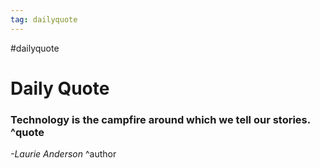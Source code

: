 ```yaml
---
tag: dailyquote
---
```


#dailyquote

# Daily Quote

### Technology is the campfire around which we tell our stories. ^quote
*-Laurie Anderson* ^author
